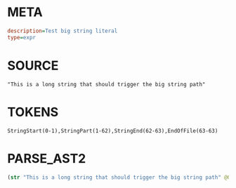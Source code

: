# META
~~~ini
description=Test big string literal
type=expr
~~~

# SOURCE
~~~roc
"This is a long string that should trigger the big string path"
~~~

# TOKENS
~~~zig
StringStart(0-1),StringPart(1-62),StringEnd(62-63),EndOfFile(63-63)
~~~

# PARSE_AST2
~~~clojure
(str "This is a long string that should trigger the big string path" @0)

~~~

